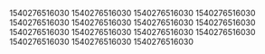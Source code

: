 1540276516030
1540276516030
1540276516030
1540276516030
1540276516030
1540276516030
1540276516030
1540276516030
1540276516030
1540276516030
1540276516030
1540276516030
1540276516030
1540276516030
1540276516030